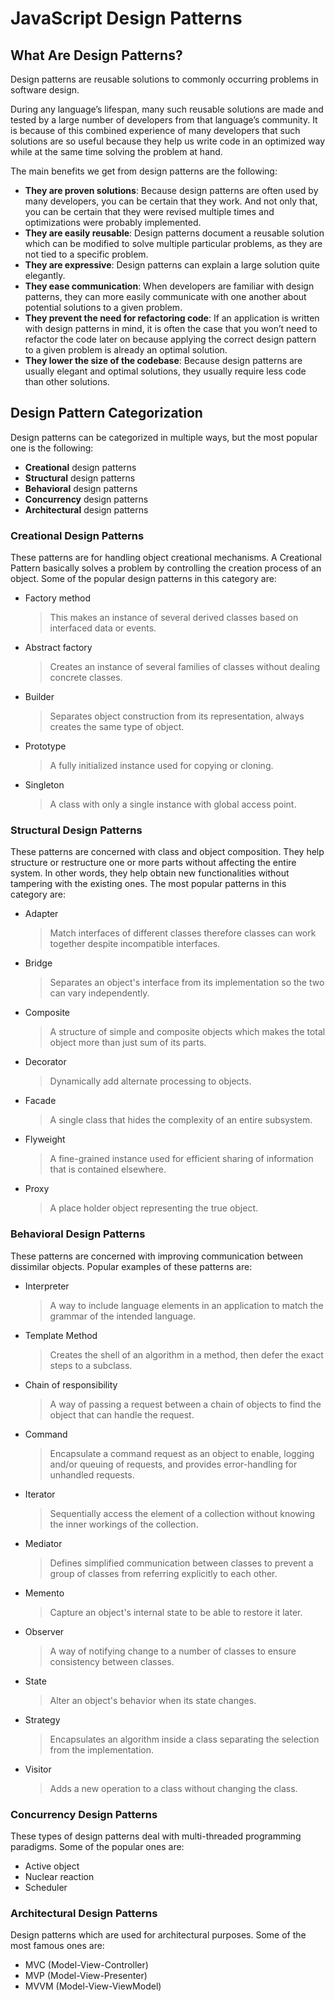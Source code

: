 # JavaScript Design Patterns

## What Are Design Patterns?
Design patterns are reusable solutions to commonly occurring problems in software design. 

During any language’s lifespan, many such reusable solutions are made and tested by a large number of developers from that language’s community. It is because of this combined experience of many developers that such solutions are so useful because they help us write code in an optimized way while at the same time solving the problem at hand.

The main benefits we get from design patterns are the following:

- **They are proven solutions**: Because design patterns are often used by many developers, you can be certain that they work. And not only that, you can be certain that they were revised multiple times and optimizations were probably implemented.
- **They are easily reusable**: Design patterns document a reusable solution which can be modified to solve multiple particular problems, as they are not tied to a specific problem.
- **They are expressive**: Design patterns can explain a large solution quite elegantly.
- **They ease communication**: When developers are familiar with design patterns, they can more easily communicate with one another about potential solutions to a given problem.
- **They prevent the need for refactoring code**: If an application is written with design patterns in mind, it is often the case that you won’t need to refactor the code later on because applying the correct design pattern to a given problem is already an optimal solution.
- **They lower the size of the codebase**: Because design patterns are usually elegant and optimal solutions, they usually require less code than other solutions.

## Design Pattern Categorization

Design patterns can be categorized in multiple ways, but the most popular one is the following:

- **Creational** design patterns
- **Structural** design patterns
- **Behavioral** design patterns
- **Concurrency** design patterns
- **Architectural** design patterns

### Creational Design Patterns
These patterns are for handling object creational mechanisms. A Creational Pattern basically solves a problem by controlling the creation process of an object. Some of the popular design patterns in this category are:

- Factory method
    > This makes an instance of several derived classes based on interfaced data or events.
- Abstract factory
    > Creates an instance of several families of classes without dealing concrete classes.
- Builder
    > Separates object construction from its representation, always creates the same type of object.
- Prototype
    > A fully initialized instance used for copying or cloning.
- Singleton
    > A class with only a single instance with global access point.

### Structural Design Patterns

These patterns are concerned with class and object composition. They help structure or restructure one or more parts without affecting the entire system. In other words, they help obtain new functionalities without tampering with the existing ones. The most popular patterns in this category are:

- Adapter
    > Match interfaces of different classes therefore classes can work together despite incompatible interfaces.
- Bridge
    > Separates an object's interface from its implementation so the two can vary independently.
- Composite
    > A structure of simple and composite objects which makes the total object more than just sum of its parts.
- Decorator
    > Dynamically add alternate processing to objects.
- Facade
    > A single class that hides the complexity of an entire subsystem. 
- Flyweight
    > A fine-grained instance used for efficient sharing of information that is contained elsewhere.
- Proxy
    > A place holder object representing the true object.

### Behavioral Design Patterns

These patterns are concerned with improving communication between dissimilar objects. Popular examples of these patterns are:

- Interpreter
    > A way to include language elements in an application to match the grammar of the intended language.
- Template Method
    > Creates the shell of an algorithm in a method, then defer the exact steps to a subclass.
- Chain of responsibility
    > A way of passing a request between a chain of objects to find the object that can handle the request. 
- Command
    > Encapsulate a command request as an object to enable, logging and/or queuing of requests, and provides error-handling for unhandled requests.
- Iterator
    > Sequentially access the element of a collection without knowing the inner workings of the collection.
- Mediator
    > Defines simplified communication between classes to prevent a group of classes from referring explicitly to each other.
- Memento
    > Capture an object's internal state to be able to restore it later.
- Observer
    > A way of notifying change to a number of classes to ensure consistency between classes.
- State
    > Alter an object's behavior when its state changes.
- Strategy
    > Encapsulates an algorithm inside a class separating the selection from the implementation.
- Visitor
    > Adds a new operation to a class without changing the class.

### Concurrency Design Patterns

These types of design patterns deal with multi-threaded programming paradigms. Some of the popular ones are:

- Active object
- Nuclear reaction
- Scheduler

### Architectural Design Patterns

Design patterns which are used for architectural purposes. Some of the most famous ones are:

- MVC (Model-View-Controller)
- MVP (Model-View-Presenter)
- MVVM (Model-View-ViewModel)
